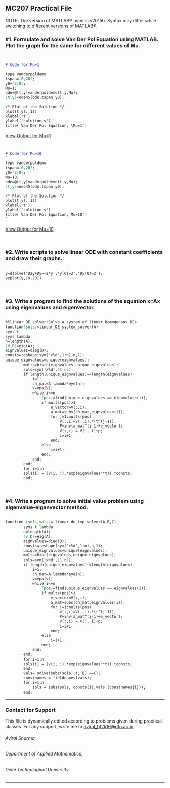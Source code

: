 ## MC207 Practical File

NOTE: The version of MATLAB® used is v2015b. Syntax may differ while switching to different versions of MATLAB®.


### #1. Formulate and solve Van Der Pol Equation using MATLAB. Plot the graph for the same for different values of Mu. 


```markdown


# Code for Mu=1

type vanderpoldemo 
tspan=[0,20]; 
y0=[2;0]; 
Mu=1; 
ode=@(t,y)vanderpoldemo(t,y,Mu); 
[t,y]=ode45(ode,tspan,y0);

/* Plot of the Solution */
plot(t,y(:,1)) 
xlabel('t') 
ylabel('solution y') 
title('Van Der Pol Equation, \Mu=1')

```
[View Output for Mu=1](https://user-images.githubusercontent.com/21241570/29624967-107157d6-8848-11e7-8743-be74b7b60c58.jpg) 



```markdown


# Code for Mu=10
`
type vanderpoldemo 
tspan=[0,20]; 
y0=[2;0]; 
Mu=10; 
ode=@(t,y)vanderpoldemo(t,y,Mu); 
[t,y]=ode45(ode,tspan,y0);

/* Plot of the Solution */
plot(t,y(:,1)) 
xlabel('t') 
ylabel('solution y') 
title('Van Der Pol Equation, Mu=10')
`
```
[View Output for Mu=10](https://user-images.githubusercontent.com/21241570/29624973-15ab18f4-8848-11e7-89f9-e86f0cb3dec8.jpg)

<br>

### #2. Write scripts to solve linear ODE with constant coefficients and draw their graphs. 


```markdown

y=dsolve('D2y+Dy=-2*y','y(0)=2','Dy(0)=2');
ezplot(y,[0,20])

```


<br>

### #3. Write a program to find the solutions of the equation x=Ax using eigenvalues and eigenvector.


```markdown

%%linear_DE_solver:Solve a system of linear Homogenous DEs
function[sols]=linear_DE_system_solver(A)
syms t
syms lambda
n=length(A);
[V,D]=eig(A);
eignvalues=diag(D);
consts=reshape(sym('c%d',1:n),n,1);
unique_eignvalues=unique(eignvalues);
        mults=histc(eignvalues,unique_eignvalues);
        sols=sym('x%d',[1 n]);
        if length(unique_eignvalues)~=length(eignvalues)
            i=1;
            ch_mat=A-lambda*eye(n);
            V=vpa(V);
            while i<=n
                [pos]=find(unique_eignvalues == eignvalues(i));
                if mults(pos)>1
                    e_vector=V(:,i);
                    a_mat=subs(ch_mat,eignvalues(i));
                    for j=1:mults(pos)
                        V(:,i)=V(:,i).*(t^(j-1));
                        P=inv(a_mat^(j-1)+e_vector);
                        V(:,i) = V(:, i)+p;
                        i=i+1;
                    end;
                else
                    i=i+1;
                end;
            end;
        end;
        for i=1:n
        sols(i) = (V(i, :).*exp(eignvalues'*t)) *consts;
        end;

```

<br>

### #4. Write a program to solve initial value problem using eigenvalue-eigenvector method.



```markdown

function [sols,vals]= linear_de_ivp_solver(A,B,C)
        syms t lambda
        n=length(A);
        [v,D]=eig(A);
        eignvalues=diag(D);
        consts=reshape(sym('c%d',1:n),n,1);
        unique_eignvalues=unique(eignvalues);
        mults=hist(eignvalues,unique_eignvalues);
        sols=sym('x%d',[1 n]);
        if length(unique_eignvalues)~=length(eignvalues)
            i=1;
            ch_mat=A-lambda*eye(n);
            v=vpa(v);
            while i<=n
                [pos]=find(unique_eignvalues == eignvalues(i));
                if mults(pos)>1
                    e_vector=V(:,i);
                    a_mat=subs(ch_mat,eignvalues(i));
                    for j=1:mults(pos)
                        v(:,i)=V(:,i).*(t^(j-1));
                        P=inv(a_mat^(j-1)+e_vector);
                        v(:,i) = v(:, i)+p;
                        i=i+1;
                    end;
                else
                    i=i+1;
                end;
            end;
        end;
        for i=1:n
        sols(i) = (v(i, :).*exp(eignvalues'*t)) *consts;
        end;
        vals= solve(subs(sols, t, B) ==C);
        constnames = fieldnames(vals);
        for i=1:n
            sols = subs(sols, consts(i),vals.(constnames{i}));
        end;


```


<hr>


### Contact for Support

This file is dynamically edited according to problems given during practical classes. For any support, write me to <a href="mailto:aviral_bt2k16@dtu.ac.in?" target="_top">aviral_bt2k16@dtu.ac.in.</a>
<br>
###### Aviral Sharma,
###### Department of Applied Mathematics,
###### Delhi Technological University
<hr>
